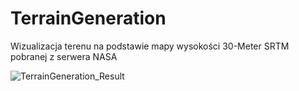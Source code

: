 # TerrainGeneration
Wizualizacja terenu na podstawie mapy wysokości 30-Meter SRTM pobranej z serwera NASA


![TerrainGeneration_Result](https://github.com/MariuszMuniak/TerrainGeneration/assets/33084406/53d72256-99d4-4b24-bc54-f9f8603b5926)
